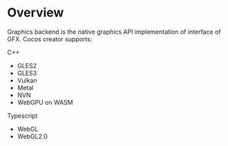 # Overview

Graphics backend is the native graphics API implementation of interface of GFX. Cocos creator supports:

C++
- GLES2
- GLES3
- Vulkan
- Metal
- NVN
- WebGPU on WASM

Typescript
- WebGL
- WebGL2.0
